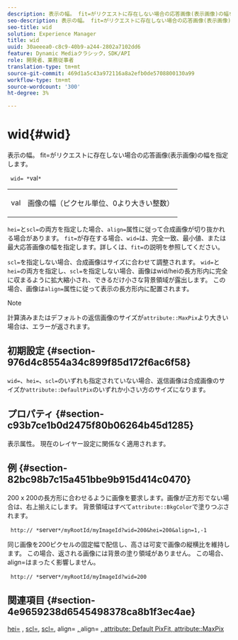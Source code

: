 ```yaml
---
description: 表示の幅。 fit=がリクエストに存在しない場合の応答画像(表示画像)の幅を指定します。
seo-description: 表示の幅。 fit=がリクエストに存在しない場合の応答画像(表示画像)の幅を指定します。
seo-title: wid
solution: Experience Manager
title: wid
uuid: 30aeeea0-c8c9-40b9-a244-2802a7102dd6
feature: Dynamic Mediaクラシック，SDK/API
role: 開発者、業務従事者
translation-type: tm+mt
source-git-commit: 469d1a5c43a972116a8a2efb0de5708800130a99
workflow-type: tm+mt
source-wordcount: '300'
ht-degree: 3%

---
```



# wid{#wid}

表示の幅。 fit=がリクエストに存在しない場合の応答画像(表示画像)の幅を指定します。

` wid= *`val`*`

<table id="simpletable_E217453246F5441C896C1F69EA4D4218"> 
 <tr class="strow"> 
  <td class="stentry"> <p> <span class="varname"> val  </span> </p> </td> 
  <td class="stentry"> <p>画像の幅（ピクセル単位、0より大きい整数） </p> </td> 
 </tr> 
</table>

`hei=`と`scl=`の両方を指定した場合、`align=`属性に従って合成画像が切り抜かれる場合があります。 `fit=`が存在する場合、`wid=`は、完全一致、最小値、または最大応答画像の幅を指定します。詳しくは、`fit=`の説明を参照してください。

`scl=`を指定しない場合、合成画像はサイズに合わせて調整されます。 `wid=`と`hei=`の両方を指定し、`scl=`を指定しない場合、画像はwid/heiの長方形内に完全に収まるように拡大縮小され、できるだけ小さな背景領域が露出します。 この場合、画像は`align=`属性に従って表示の長方形内に配置されます。

>[!NOTE]
>
>計算済みまたはデフォルトの返信画像のサイズが`attribute::MaxPix`より大きい場合は、エラーが返されます。

## 初期設定 {#section-976d4c8554a34c899f85d172f6ac6f58}

`wid=`、`hei=`、`scl=`のいずれも指定されていない場合、返信画像は合成画像のサイズか`attribute::DefaultPix`のいずれか小さい方のサイズになります。

## プロパティ {#section-c93b7ce1b0d2475f80b06264b45d1285}

表示属性。 現在のレイヤー設定に関係なく適用されます。

## 例 {#section-82bc98b7c15a451bbe9b915d414c0470}

200 x 200の長方形に合わせるように画像を要求します。画像が正方形でない場合は、右上揃えにします。 背景領域はすべて`attribute::BkgColor`で塗りつぶされます。

` http:// *`server`*/myRootId/myImageId?wid=200&hei=200&align=1,-1`

同じ画像を200ピクセルの固定幅で配信し、高さは可変で画像の縦横比を維持します。 この場合、返される画像には背景の塗り領域がありません。 この場合、align=はまったく影響しません。

` http:// *`server`*/myRootId/myImageId?wid=200`

## 関連項目 {#section-4e9659238d6545498378ca8b1f3ec4ae}

[hei=](../../../../../is-api/http-ref/image-serving-api-ref/c-http-protocol-reference/c-command-reference/r-is-http-hei.md#reference-6d6f556ccc0e4b98a815e8a5c1944a96) ,  [scl=](../../../../../is-api/http-ref/image-serving-api-ref/c-http-protocol-reference/c-command-reference/r-fit.md#reference-f11bff6d93d143d6b135de3a923bc989),  [scl=](../../../../../is-api/http-ref/image-serving-api-ref/c-http-protocol-reference/c-command-reference/r-scl.md#reference-b2a74e493d0d407e98fe350551ba3fcc), align= [, ](../../../../../is-api/http-ref/image-serving-api-ref/c-http-protocol-reference/c-command-reference/r-align.md#reference-b7d6b87c75124d78884f916dd6544bc7)align= [, ](../../../../../is-api/image-catalog/image-serving-api-ref/c-image-catalog-reference/c-attributes-reference/r-defaultpix.md#reference-996b2c22b30f4fd9b970c84063306df1) [attribute: Default PixFit, attribute::MaxPix](../../../../../is-api/image-catalog/image-serving-api-ref/c-image-catalog-reference/c-attributes-reference/r-maxpix.md#reference-e167d396ac794079ba8b5e6eb16eeda5)
